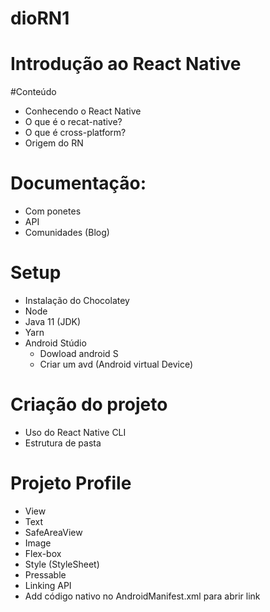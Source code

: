 # dioRN1
# Introdução ao React Native

#Conteúdo 
- Conhecendo o React Native
- O que é o recat-native?
-  O que é  cross-platform?
-  Origem do RN

#  Documentação:
  - Com ponetes
  - API
  - Comunidades (Blog)
  
# Setup
  - Instalação do Chocolatey
  - Node
  - Java 11 (JDK)
  - Yarn
  - Android Stúdio
      - Dowload android S
      - Criar um avd (Android virtual Device)
      
# Criação do projeto
   - Uso do React Native CLI
   - Estrutura de pasta
    
# Projeto Profile
   - View
   - Text
   - SafeAreaView
   - Image
   - Flex-box
   - Style (StyleSheet)
   - Pressable
   - Linking API
   - Add código nativo no AndroidManifest.xml para abrir link
    
    
